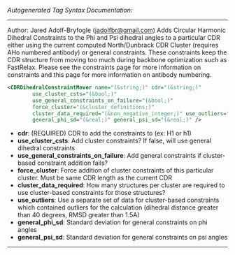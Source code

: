 <!-- THIS IS AN AUTOGENERATED FILE: Don't edit it directly, instead change the schema definition in the code itself. -->

_Autogenerated Tag Syntax Documentation:_

---
Author: Jared Adolf-Bryfogle (jadolfbr@gmail.com)
Adds Circular Harmonic Dihedral Constraints to the Phi and Psi dihedral angles to a particular CDR either using the current computed North/Dunbrack CDR Cluster (requires AHo numbered antibody) or general constraints. These constraints keep the CDR structure from moving too much during backbone optimization such as FastRelax. Please see the constraints page for more information on constraints and this page for more information on antibody numbering.

```xml
<CDRDihedralConstraintMover name="(&string;)" cdr="(&string;)"
        use_cluster_csts="(&bool;)"
        use_general_constraints_on_failure="(&bool;)"
        force_cluster="(&cluster_definitions;)"
        cluster_data_required="(&non_negative_integer;)" use_outliers="(&bool;)"
        general_phi_sd="(&real;)" general_psi_sd="(&real;)" />
```

-   **cdr**: (REQUIRED) CDR to add the constraints to (ex: H1 or h1)
-   **use_cluster_csts**: Add cluster constraints? If false, will use general dihedral constraints
-   **use_general_constraints_on_failure**: Add general constraints if cluster-based constraint addition fails?
-   **force_cluster**: Force addition of cluster constraints of this particular cluster. Must be same CDR length as the current CDR
-   **cluster_data_required**: How many structures per cluster are required to use cluster-based constraints for those structures?
-   **use_outliers**: Use a separate set of data for cluster-based constraints which contained outliers for the calculation (dihedral distance greater than 40 degrees, RMSD greater than 1.5A)
-   **general_phi_sd**: Standard deviation for general constraints on phi angles
-   **general_psi_sd**: Standard deviation for general constraints on psi angles

---
